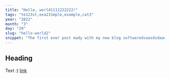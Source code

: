 ```yaml
---
title: "Hello, world1111222222!"
tags: "te123st,exa231mple,example,cat3"
year: "2022"
month: "3"
day: "20"
slug: "hello-world2"
snippet: "The first ever post mady with my new blog softwaredsaasdsdaadsfsfga"
---
```


## Heading
Text :) [link](https://google.com)